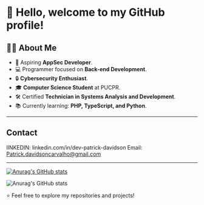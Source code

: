 # 👋 Hello, welcome to my GitHub profile!



## 👨‍🎓 About Me  
- 🎯 Aspiring **AppSec Developer**.  
- 💻 Programmer focused on **Back-end Development**.  
- 🔒 **Cybersecurity Enthusiast**.  
- 🎓 **Computer Science Student** at PUCPR.  
- 🛠️ Certified **Technician in Systems Analysis and Development**.  
- 📚 Currently learning: **PHP, TypeScript, and Python**.  

---

## Contact
  lINKEDIN: linkedin.com/in/dev-patrick-davidson
  Email: Patrick.davidsoncarvalho@gmail.com

---
[![Anurag's GitHub stats](https://github-readme-stats.vercel.app/api?username=devPatrickDavidson)](https://github.com/anuraghazra/github-readme-stats)

![Anurag's GitHub stats](https://github-readme-stats.vercel.app/api?username=devPatrickDavidson&hide=contribs,prs)

⭐ Feel free to explore my repositories and projects!  
